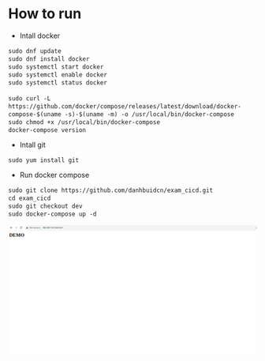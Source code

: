 # How to run

- Intall docker
```
sudo dnf update
sudo dnf install docker
sudo systemctl start docker
sudo systemctl enable docker
sudo systemctl status docker

sudo curl -L https://github.com/docker/compose/releases/latest/download/docker-compose-$(uname -s)-$(uname -m) -o /usr/local/bin/docker-compose
sudo chmod +x /usr/local/bin/docker-compose
docker-compose version
```

- Intall git
```
sudo yum install git
```

- Run docker compose
```
sudo git clone https://github.com/danhbuidcn/exam_cicd.git
cd exam_cicd
sudo git checkout dev
sudo docker-compose up -d
```

![eviden](ec2_nginx.png)